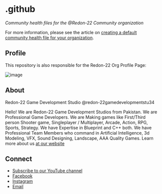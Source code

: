 # .github

*Community health files for the @Redon-22 Community organization*

For more information, please see the article on [creating a default community health file for your organization](https://docs.github.com/en/communities/setting-up-your-project-for-healthy-contributions/creating-a-default-community-health-file).


## Profile

This repository is also responsible for the Redon-22 Org Profile Page:

![image](https://drive.google.com/uc?export=download&id=1bPwU2ddForv338pWh24ziK1xYEtky8GQ)

## About

Redon-22 Game Development Studio
@redon-22gamedevelopmentstu34

Hello! We are Redon-22 Game Development Studios from Pakistan. We are Professional Game Developers. We are Making games like First/Third person Shooter game, Singleplayer / Multiplayer, Arcade, Action, RPG, Sports, Strategy. We have Expertise in Blueprint and C++ both. We have Professional Team Members who command in Artificial Intelligence, 3d Modeling, VFX, Sound Designing, Landscape, AAA Quality Games. Learn more about us [at our website](https://www.facebook.com/redon22official/)

## Connect
- [Subscribe to our YouTube channel](https://www.youtube.com/@redon-22gamedevelopmentstu34)
- [Facebook](https://www.facebook.com/redon22official/)
- [Instagram](https://www.instagram.com/redon_22gamedevelopementstduio/)
- [Email](shumaimansari123@gmail.com)
